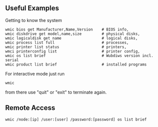 ## Useful Examples

Getting to know the system

    wmic bios get Manufacturer,Name,Version    # BIOS info,
    wmic diskdrive get model,name,size         # physical disks,
    wmic logicaldisk get name                  # logical disks,
    wmic process list full                     # processes,
    wmic printer list status                   # printers,
    wmci printerconfig list                    # printer config,
    wmic os list brief                         # Wubdiws version incl. serial
    wmic product list brief                    # installed programs  

For interactive mode just run

    wmic

from there use "quit" or "exit" to terminate again.

## Remote Access

    wmic /node:[ip] /user:[user] /password:[password] os list brief
